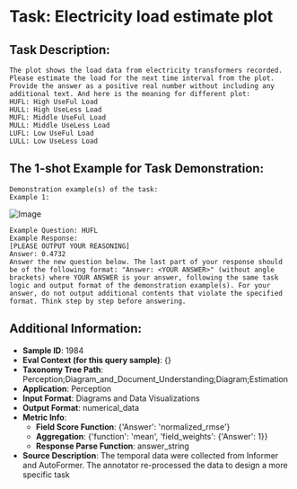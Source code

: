 # Task: Electricity load estimate plot

## Task Description:

```
The plot shows the load data from electricity transformers recorded. Please estimate the load for the next time interval from the plot. Provide the answer as a positive real number without including any additional text. And here is the meaning for different plot:
HUFL: High UseFul Load
HULL: High UseLess Load
MUFL: Middle UseFul Load
MULL: Middle UseLess Load
LUFL: Low UseFul Load
LULL: Low UseLess Load
```

## The 1-shot Example for Task Demonstration:

```
Demonstration example(s) of the task:
Example 1:
```

![Image](HUFL_0.4732.png)

```
Example Question: HUFL
Example Response:
[PLEASE OUTPUT YOUR REASONING]
Answer: 0.4732
Answer the new question below. The last part of your response should be of the following format: "Answer: <YOUR ANSWER>" (without angle brackets) where YOUR ANSWER is your answer, following the same task logic and output format of the demonstration example(s). For your answer, do not output additional contents that violate the specified format. Think step by step before answering.
```

## Additional Information:

- **Sample ID**: 1984
- **Eval Context (for this query sample)**: {}
- **Taxonomy Tree Path**: Perception;Diagram_and_Document_Understanding;Diagram;Estimation
- **Application**: Perception
- **Input Format**: Diagrams and Data Visualizations
- **Output Format**: numerical_data
- **Metric Info**:
  - **Field Score Function**: {'Answer': 'normalized_rmse'}
  - **Aggregation**: {'function': 'mean', 'field_weights': {'Answer': 1}}
  - **Response Parse Function**: answer_string
- **Source Description**: The temporal data were collected from Informer and AutoFormer. The annotator re-processed the data to design a more specific task
